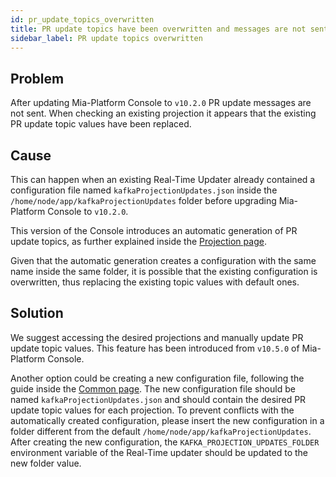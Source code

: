 ```yaml
---
id: pr_update_topics_overwritten
title: PR update topics have been overwritten and messages are not sent
sidebar_label: PR update topics overwritten
---
```


## Problem

After updating Mia-Platform Console to `v10.2.0` PR update messages are not sent. When checking an existing projection it appears that the existing PR update topic values have been replaced.

## Cause

This can happen when an existing Real-Time Updater already contained a configuration file named `kafkaProjectionUpdates.json` inside the `/home/node/app/kafkaProjectionUpdates` folder before upgrading Mia-Platform Console to `v10.2.0`.

This version of the Console introduces an automatic generation of PR update topics, as further explained inside the [Projection page](/fast_data/configuration/projections.md#pr-update-topic).

Given that the automatic generation creates a configuration with the same name inside the same folder, it is possible that the existing configuration is overwritten, thus replacing the existing topic values with default ones.

## Solution

We suggest accessing the desired projections and manually update PR update topic values. This feature has been introduced from `v10.5.0` of Mia-Platform Console.

Another option could be creating a new configuration file, following the guide inside the [Common page](/fast_data/configuration/realtime-updater/configuration-files.md#configuration). The new configuration file should be named `kafkaProjectionUpdates.json` and should contain the desired PR update topic values for each projection. To prevent conflicts with the automatically created configuration, please insert the new configuration in a folder different from the default `/home/node/app/kafkaProjectionUpdates`. After creating the new configuration, the `KAFKA_PROJECTION_UPDATES_FOLDER` environment variable of the Real-Time updater should be updated to the new folder value.